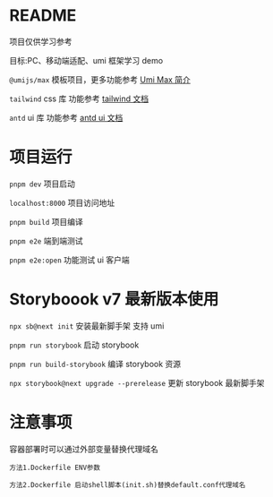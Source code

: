 # README

项目仅供学习参考

目标:PC、移动端适配、umi 框架学习 demo

`@umijs/max` 模板项目，更多功能参考 [Umi Max 简介](https://umijs.org/docs/max/introduce)

`tailwind` css 库 功能参考 [tailwind 文档](https://tailwindui.com/components)

`antd` ui 库 功能参考 [antd ui 文档](https://ant.design/components/overview-cn/)

# 项目运行

`pnpm dev` 项目启动

`localhost:8000` 项目访问地址

`pnpm build` 项目编译

`pnpm e2e` 端到端测试

`pnpm e2e:open` 功能测试 ui 客户端

# Storyboook v7 最新版本使用

`npx sb@next init` 安装最新脚手架 支持 umi

`pnpm run storybook` 启动 storybook

`pnpm run build-storybook` 编译 storybook 资源

`npx storybook@next upgrade --prerelease` 更新 storybook 最新脚手架

# 注意事项

容器部署时可以通过外部变量替换代理域名

`方法1.Dockerfile ENV参数`

`方法2.Dockerfile 启动shell脚本(init.sh)替换default.conf代理域名`
